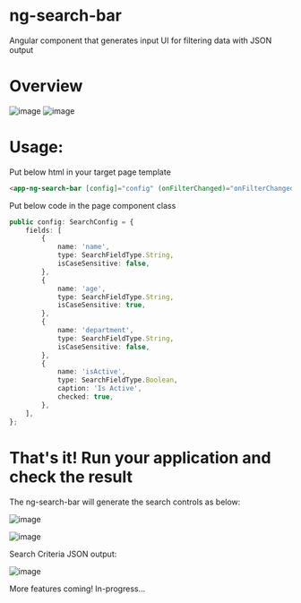 # ng-search-bar
Angular component that generates input UI for filtering data with JSON output

# Overview
![image](https://github.com/ryowu/ng-search-bar/assets/4537570/2eae2dfb-bfe1-44e7-ac58-2afb6ed8a1dc)
![image](https://github.com/ryowu/ng-search-bar/assets/4537570/3456f31a-3aab-4344-93d3-771d0c7f0c98)

# Usage:
Put below html in your target page template

```html
<app-ng-search-bar [config]="config" (onFilterChanged)="onFilterChanged($event)"></app-ng-search-bar>
```

Put below code in the page component class

```typescript
public config: SearchConfig = {
	fields: [
		{
			name: 'name',
			type: SearchFieldType.String,
			isCaseSensitive: false,
		},
		{
			name: 'age',
			type: SearchFieldType.String,
			isCaseSensitive: true,
		},
		{
			name: 'department',
			type: SearchFieldType.String,
			isCaseSensitive: false,
		},
		{
			name: 'isActive',
			type: SearchFieldType.Boolean,
			caption: 'Is Active',
			checked: true,
		},
	],
};
```

# That's it! Run your application and check the result

The ng-search-bar will generate the search controls as below:

![image](https://github.com/ryowu/ng-search-bar/assets/4537570/de9f8f67-2dab-4d69-ba76-35192d5f765c)

![image](https://github.com/ryowu/ng-search-bar/assets/4537570/eb4c3ab5-006f-462d-8e71-2e169cb4df29)

Search Criteria JSON output:

![image](https://github.com/ryowu/ng-search-bar/assets/4537570/1daafa6e-9e96-4b47-95f5-0a1855a75088)

More features coming!
In-progress...
